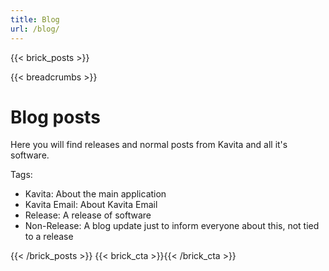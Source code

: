 ```yaml
---
title: Blog
url: /blog/
---
```

{{< brick_posts >}}

{{< breadcrumbs >}}

# Blog posts

Here you will find releases and normal posts from Kavita and all it's software.

Tags: 
<ul>
    <li>Kavita: About the main application</li>
    <li>Kavita Email: About Kavita Email</li>
    <li>Release: A release of software</li>
    <li>Non-Release: A blog update just to inform everyone about this, not tied to a release</li>
</ul>

{{< /brick_posts >}}
{{< brick_cta >}}{{< /brick_cta >}}
